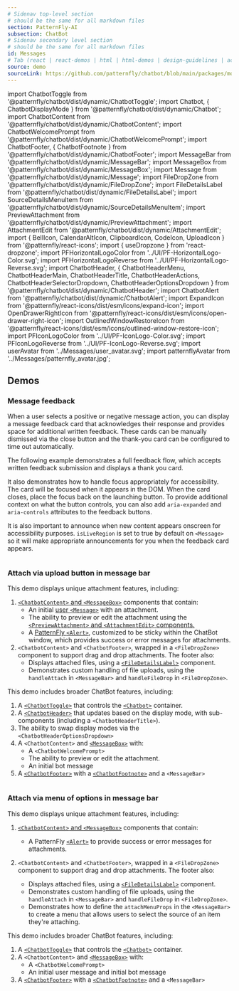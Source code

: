 ```yaml
---
# Sidenav top-level section
# should be the same for all markdown files
section: PatternFly-AI
subsection: ChatBot
# Sidenav secondary level section
# should be the same for all markdown files
id: Messages
# Tab (react | react-demos | html | html-demos | design-guidelines | accessibility)
source: demo
sourceLink: https://github.com/patternfly/chatbot/blob/main/packages/module/patternfly-docs/content/extensions/chatbot/examples/demos/demos.md
---
```


import ChatbotToggle from '@patternfly/chatbot/dist/dynamic/ChatbotToggle';
import Chatbot, { ChatbotDisplayMode } from '@patternfly/chatbot/dist/dynamic/Chatbot';
import ChatbotContent from '@patternfly/chatbot/dist/dynamic/ChatbotContent';
import ChatbotWelcomePrompt from '@patternfly/chatbot/dist/dynamic/ChatbotWelcomePrompt';
import ChatbotFooter, { ChatbotFootnote } from '@patternfly/chatbot/dist/dynamic/ChatbotFooter';
import MessageBar from '@patternfly/chatbot/dist/dynamic/MessageBar';
import MessageBox from '@patternfly/chatbot/dist/dynamic/MessageBox';
import Message from '@patternfly/chatbot/dist/dynamic/Message';
import FileDropZone from '@patternfly/chatbot/dist/dynamic/FileDropZone';
import FileDetailsLabel from '@patternfly/chatbot/dist/dynamic/FileDetailsLabel';
import SourceDetailsMenuItem from '@patternfly/chatbot/dist/dynamic/SourceDetailsMenuItem';
import PreviewAttachment from '@patternfly/chatbot/dist/dynamic/PreviewAttachment';
import AttachmentEdit from '@patternfly/chatbot/dist/dynamic/AttachmentEdit';
import { BellIcon, CalendarAltIcon, ClipboardIcon, CodeIcon, UploadIcon } from '@patternfly/react-icons';
import { useDropzone } from 'react-dropzone';
import PFHorizontalLogoColor from '../UI/PF-HorizontalLogo-Color.svg';
import PFHorizontalLogoReverse from '../UI/PF-HorizontalLogo-Reverse.svg';
import ChatbotHeader, {
ChatbotHeaderMenu,
ChatbotHeaderMain,
ChatbotHeaderTitle,
ChatbotHeaderActions,
ChatbotHeaderSelectorDropdown,
ChatbotHeaderOptionsDropdown
} from '@patternfly/chatbot/dist/dynamic/ChatbotHeader';
import ChatbotAlert from '@patternfly/chatbot/dist/dynamic/ChatbotAlert';
import ExpandIcon from '@patternfly/react-icons/dist/esm/icons/expand-icon';
import OpenDrawerRightIcon from '@patternfly/react-icons/dist/esm/icons/open-drawer-right-icon';
import OutlinedWindowRestoreIcon from '@patternfly/react-icons/dist/esm/icons/outlined-window-restore-icon';
import PFIconLogoColor from '../UI/PF-IconLogo-Color.svg';
import PFIconLogoReverse from '../UI/PF-IconLogo-Reverse.svg';
import userAvatar from '../Messages/user_avatar.svg';
import patternflyAvatar from '../Messages/patternfly_avatar.jpg';

## Demos

### Message feedback

When a user selects a positive or negative message action, you can display a message feedback card that acknowledges their response and provides space for additional written feedback. These cards can be manually dismissed via the close button and the thank-you card can be configured to time out automatically.

The following example demonstrates a full feedback flow, which accepts written feedback submission and displays a thank you card.

It also demonstrates how to handle focus appropriately for accessibility. The card will be focused when it appears in the DOM. When the card closes, place the focus back on the launching button. To provide additional context on what the button controls, you can also add `aria-expanded` and `aria-controls` attributes to the feedback buttons.

It is also important to announce when new content appears onscreen for accessibility purposes. `isLiveRegion` is set to true by default on `<Message>` so it will make appropriate announcements for you when the feedback card appears.

```js file="./Feedback.tsx"

```

### Attach via upload button in message bar

This demo displays unique attachment features, including:

1. [`<ChatbotContent>` and `<MessageBox>`](/patternfly-ai/chatbot/ui#content-and-message-box) components that contain:
   - An initial [user `<Message>`](/patternfly-ai/chatbot/messages#user-messages) with an attachment.
   - The ability to preview or edit the attachment using the [`<PreviewAttachment>` and `<AttachmentEdit>` components.](/patternfly-ai/chatbot/messages##file-attachments)
   - A [PatternFly `<Alert>`](/components/alert), customized to be sticky within the ChatBot window, which provides success or error messages for attachments.
2. `<ChatbotContent>` and `<ChatbotFooter>`, wrapped in a `<FileDropZone>` component to support drag and drop attachments. The footer also:
   - Displays attached files, using a [`<FileDetailsLabel>`](/patternfly-ai/chatbot/messages#attachment-label) component.
   - Demonstrates custom handling of file uploads, using the `handleAttach` in `<MessageBar>` and `handleFileDrop` in `<FileDropZone>`.

This demo includes broader ChatBot features, including:

1. A [`<ChatbotToggle>`](/patternfly-ai/chatbot/ui#toggle) that controls the [`<Chatbot>`](/patternfly-ai/chatbot/ui#container) container.
2. A [`<ChatbotHeader>`](/patternfly-ai/chatbot/ui#header) that updates based on the display mode, with sub-components (including a `<ChatbotHeaderTitle>`).
3. The ability to swap display modes via the `<ChatbotHeaderOptionsDropdown>`
4. A `<ChatbotContent>` and [`<MessageBox>`](/patternfly-ai/chatbot/uir#content-and-message-box) with:
   - A `<ChatbotWelcomePrompt>`
   - The ability to preview or edit the attachment.
   - An initial bot message
5. A [`<ChatbotFooter>`](/patternfly-ai/chatbot/ui#footer) with a [`<ChatbotFootnote>`](/patternfly-ai/chatbot/ui#footnote-with-popover) and a `<MessageBar>`

```js file="./ChatbotAttachment.tsx" isFullscreen

```

### Attach via menu of options in message bar

This demo displays unique attachment features, including:

1. [`<ChatbotContent>` and `<MessageBox>`](/patternfly-ai/chatbot/ui#content-and-message-box) components that contain:
   - A PatternFly [`<Alert>`](/components/alert) to provide success or error messages for attachments.
2. `<ChatbotContent>` and `<ChatbotFooter>`, wrapped in a `<FileDropZone>` component to support drag and drop attachments. The footer also:

   - Displays attached files, using a [`<FileDetailsLabel>`](/patternfly-ai/chatbot/ui#attachment-label) component.
   - Demonstrates custom handling of file uploads, using the `handleAttach` in `<MessageBar>` and `handleFileDrop` in `<FileDropZone>`.
   - Demonstrates how to define the `attachMenuProps` in the `<MessageBar>` to create a menu that allows users to select the source of an item they're attaching.

This demo includes broader ChatBot features, including:

1. A [`<ChatbotToggle>`](/patternfly-ai/chatbot/ui#toggle) that controls the [`<Chatbot>`](/patternfly-ai/chatbot/ui#container) container.
2. A `<ChatbotContent>` and [`<MessageBox>`](/patternfly-ai/chatbot/ui#content-and-message-box) with:
   - A `<ChatbotWelcomePrompt>`
   - An initial user message and initial bot message
3. A [`<ChatbotFooter>`](/patternfly-ai/chatbot/ui#footer) with a [`<ChatbotFootnote>`](/patternfly-ai/chatbot/ui#footnote-with-popover) and a `<MessageBar>`

```js file="./ChatbotAttachmentMenu.tsx" isFullscreen

```
